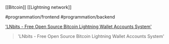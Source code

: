 [[Bitcoin]]
[[Lightning network]]

#programmation/frontend 
#programmation/backend 

['LNbits - Free Open Source Bitcoin Lightning Wallet Accounts System']('https://lnbits.com')
> 'LNbits - Free Open Source Bitcoin Lightning Wallet Accounts System'
